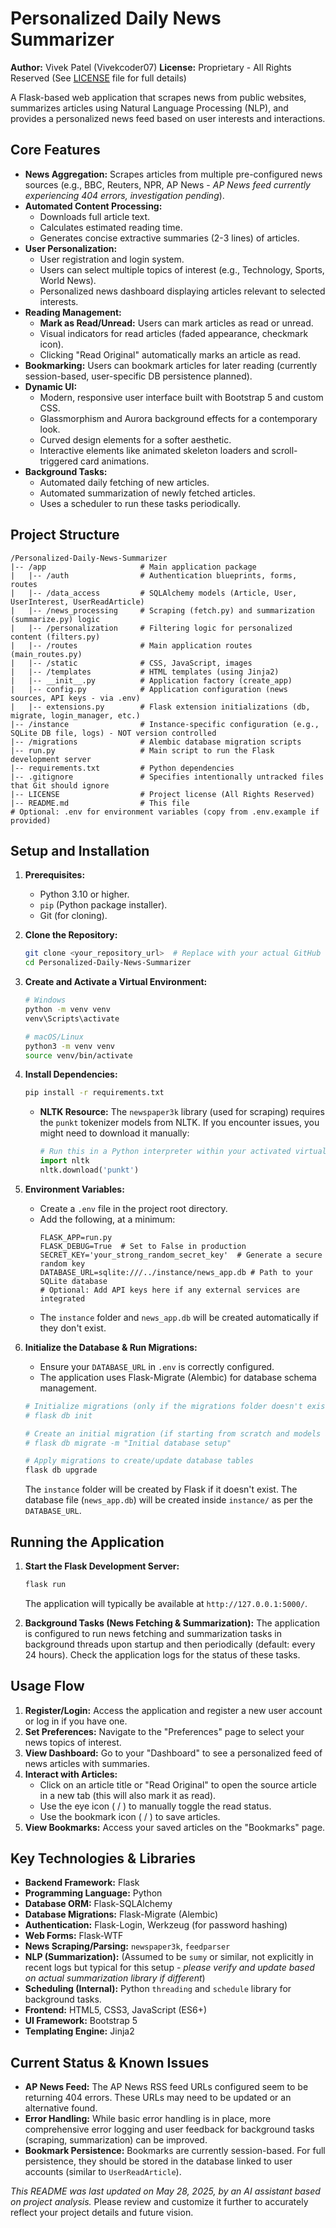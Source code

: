 # Personalized Daily News Summarizer

**Author:** Vivek Patel (Vivekcoder07)
**License:** Proprietary - All Rights Reserved (See [LICENSE](LICENSE) file for full details)

A Flask-based web application that scrapes news from public websites, summarizes articles using Natural Language Processing (NLP), and provides a personalized news feed based on user interests and interactions.

## Core Features

*   **News Aggregation:** Scrapes articles from multiple pre-configured news sources (e.g., BBC, Reuters, NPR, AP News - *AP News feed currently experiencing 404 errors, investigation pending*).
*   **Automated Content Processing:**
    *   Downloads full article text.
    *   Calculates estimated reading time.
    *   Generates concise extractive summaries (2-3 lines) of articles.
*   **User Personalization:**
    *   User registration and login system.
    *   Users can select multiple topics of interest (e.g., Technology, Sports, World News).
    *   Personalized news dashboard displaying articles relevant to selected interests.
*   **Reading Management:**
    *   **Mark as Read/Unread:** Users can mark articles as read or unread.
    *   Visual indicators for read articles (faded appearance, checkmark icon).
    *   Clicking "Read Original" automatically marks an article as read.
*   **Bookmarking:** Users can bookmark articles for later reading (currently session-based, user-specific DB persistence planned).
*   **Dynamic UI:**
    *   Modern, responsive user interface built with Bootstrap 5 and custom CSS.
    *   Glassmorphism and Aurora background effects for a contemporary look.
    *   Curved design elements for a softer aesthetic.
    *   Interactive elements like animated skeleton loaders and scroll-triggered card animations.
*   **Background Tasks:**
    *   Automated daily fetching of new articles.
    *   Automated summarization of newly fetched articles.
    *   Uses a scheduler to run these tasks periodically.

## Project Structure

```
/Personalized-Daily-News-Summarizer
|-- /app                     # Main application package
|   |-- /auth                # Authentication blueprints, forms, routes
|   |-- /data_access         # SQLAlchemy models (Article, User, UserInterest, UserReadArticle)
|   |-- /news_processing     # Scraping (fetch.py) and summarization (summarize.py) logic
|   |-- /personalization     # Filtering logic for personalized content (filters.py)
|   |-- /routes              # Main application routes (main_routes.py)
|   |-- /static              # CSS, JavaScript, images
|   |-- /templates           # HTML templates (using Jinja2)
|   |-- __init__.py          # Application factory (create_app)
|   |-- config.py            # Application configuration (news sources, API keys - via .env)
|   |-- extensions.py        # Flask extension initializations (db, migrate, login_manager, etc.)
|-- /instance                # Instance-specific configuration (e.g., SQLite DB file, logs) - NOT version controlled
|-- /migrations              # Alembic database migration scripts
|-- run.py                   # Main script to run the Flask development server
|-- requirements.txt         # Python dependencies
|-- .gitignore               # Specifies intentionally untracked files that Git should ignore
|-- LICENSE                  # Project license (All Rights Reserved)
|-- README.md                # This file
# Optional: .env for environment variables (copy from .env.example if provided)
```

## Setup and Installation

1.  **Prerequisites:**
    *   Python 3.10 or higher.
    *   `pip` (Python package installer).
    *   Git (for cloning).

2.  **Clone the Repository:**
    ```bash
    git clone <your_repository_url>  # Replace with your actual GitHub repository URL
    cd Personalized-Daily-News-Summarizer
    ```

3.  **Create and Activate a Virtual Environment:**
    ```bash
    # Windows
    python -m venv venv
    venv\Scripts\activate

    # macOS/Linux
    python3 -m venv venv
    source venv/bin/activate
    ```

4.  **Install Dependencies:**
    ```bash
    pip install -r requirements.txt
    ```
    *   **NLTK Resource:** The `newspaper3k` library (used for scraping) requires the `punkt` tokenizer models from NLTK. If you encounter issues, you might need to download it manually:
        ```python
        # Run this in a Python interpreter within your activated virtual environment
        import nltk
        nltk.download('punkt')
        ```

5.  **Environment Variables:**
    *   Create a `.env` file in the project root directory.
    *   Add the following, at a minimum:
        ```env
        FLASK_APP=run.py
        FLASK_DEBUG=True  # Set to False in production
        SECRET_KEY='your_strong_random_secret_key'  # Generate a secure random key
        DATABASE_URL=sqlite:///../instance/news_app.db # Path to your SQLite database
        # Optional: Add API keys here if any external services are integrated
        ```
    *   The `instance` folder and `news_app.db` will be created automatically if they don't exist.

6.  **Initialize the Database & Run Migrations:**
    *   Ensure your `DATABASE_URL` in `.env` is correctly configured.
    *   The application uses Flask-Migrate (Alembic) for database schema management.
    ```bash
    # Initialize migrations (only if the migrations folder doesn't exist yet - rarely needed if already set up)
    # flask db init 

    # Create an initial migration (if starting from scratch and models are defined)
    # flask db migrate -m "Initial database setup"

    # Apply migrations to create/update database tables
    flask db upgrade
    ```
    The `instance` folder will be created by Flask if it doesn't exist. The database file (`news_app.db`) will be created inside `instance/` as per the `DATABASE_URL`.

## Running the Application

1.  **Start the Flask Development Server:**
    ```bash
    flask run
    ```
    The application will typically be available at `http://127.0.0.1:5000/`.

2.  **Background Tasks (News Fetching & Summarization):**
    The application is configured to run news fetching and summarization tasks in background threads upon startup and then periodically (default: every 24 hours). Check the application logs for the status of these tasks.

## Usage Flow

1.  **Register/Login:** Access the application and register a new user account or log in if you have one.
2.  **Set Preferences:** Navigate to the "Preferences" page to select your news topics of interest.
3.  **View Dashboard:** Go to your "Dashboard" to see a personalized feed of news articles with summaries.
4.  **Interact with Articles:**
    *   Click on an article title or "Read Original" to open the source article in a new tab (this will also mark it as read).
    *   Use the eye icon (<i class="fas fa-eye"></i> / <i class="fas fa-eye-slash"></i>) to manually toggle the read status.
    *   Use the bookmark icon (<i class="far fa-bookmark"></i> / <i class="fas fa-bookmark"></i>) to save articles.
5.  **View Bookmarks:** Access your saved articles on the "Bookmarks" page.

## Key Technologies & Libraries

*   **Backend Framework:** Flask
*   **Programming Language:** Python
*   **Database ORM:** Flask-SQLAlchemy
*   **Database Migrations:** Flask-Migrate (Alembic)
*   **Authentication:** Flask-Login, Werkzeug (for password hashing)
*   **Web Forms:** Flask-WTF
*   **News Scraping/Parsing:** `newspaper3k`, `feedparser`
*   **NLP (Summarization):** (Assumed to be `sumy` or similar, not explicitly in recent logs but typical for this setup - *please verify and update based on actual summarization library if different*)
*   **Scheduling (Internal):** Python `threading` and `schedule` library for background tasks.
*   **Frontend:** HTML5, CSS3, JavaScript (ES6+)
*   **UI Framework:** Bootstrap 5
*   **Templating Engine:** Jinja2

## Current Status & Known Issues

*   **AP News Feed:** The AP News RSS feed URLs configured seem to be returning 404 errors. These URLs may need to be updated or an alternative found.
*   **Error Handling:** While basic error handling is in place, more comprehensive error logging and user feedback for background tasks (scraping, summarization) can be improved.
*   **Bookmark Persistence:** Bookmarks are currently session-based. For full persistence, they should be stored in the database linked to user accounts (similar to `UserReadArticle`).

*This README was last updated on May 28, 2025, by an AI assistant based on project analysis.* Please review and customize it further to accurately reflect your project details and future vision. 
